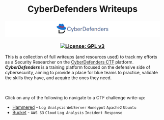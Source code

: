 <h1 align="center"> CyberDefenders Writeups </h1>

<h3 align="center">

![](Images/CyberDefenders.png)

[![License: GPL v3](https://img.shields.io/badge/License-GPLv3-blue.svg)](https://www.gnu.org/licenses/gpl-3.0) 
</h3>

 This is a collection of full writeups (and resources used) to track my efforts as a Security Researcher on the [CyberDefenders CTF](https://cyberdefenders.org) platform. _**CyberDefenders**_ is a training platform focused on the defensive side of cybersecurity, aiming to provide a place for blue teams to practice, validate the skills they have, and acquire the ones they need.

<br></br>
Click on any of the following to navigate to a CTF challenge write-up:
 - [Hammered](https://github.com/officialjm/CyberDefenders-Writeups/tree/main/CTFs/Hammered) - `Log Analysis` `WebServer` `Honeypot` `Apache2` `Ubuntu`
 - [Bucket](https://github.com/officialjm/CyberDefenders-Writeups/tree/main/CTFs/Bucket) - `AWS S3` `Cloud` `Log Analysis` `Incident Response` 
 
